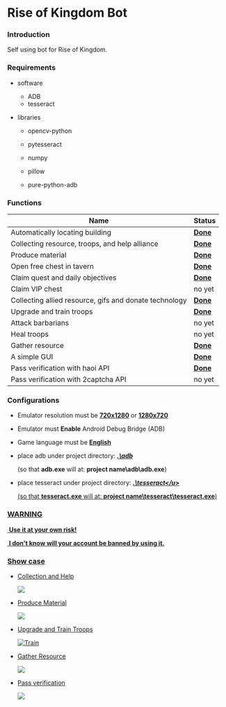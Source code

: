 # Rise of Kingdom Bot

### **Introduction**

Self using bot for Rise of Kingdom. 



### Requirements

- software

  - ADB 
  - tesseract 

- libraries

  - opencv-python

  - pytesseract

  - numpy

  - pillow

  - pure-python-adb

    

### Functions

| Name                                                   | Status          |
| ------------------------------------------------------ | --------------- |
| Automatically locating building                        | **<u>Done</u>** |
| Collecting resource, troops, and help alliance         | **<u>Done</u>** |
| Produce material                                       | **<u>Done</u>** |
| Open free chest in tavern                              | **<u>Done</u>** |
| Claim quest and daily objectives                       | **<u>Done</u>** |
| Claim VIP chest                                        | no yet          |
| Collecting allied resource, gifs and donate technology | **<u>Done</u>** |
| Upgrade and train troops                               | <u>**Done**</u> |
| Attack barbarians                                      | no yet          |
| Heal troops                                            | no yet          |
| Gather resource                                        | **<u>Done</u>** |
| A simple GUI                                           | **<u>Done</u>** |
| Pass verification with haoi API                        | **<u>Done</u>** |
| Pass verification with 2captcha API                    | no yet          |



### Configurations

- Emulator resolution must be <u>**720x1280**</u> or <u>**1280x720**</u>

- Emulator must **Enable** Android Debug Bridge (ADB)

- Game language must be <u>**English**</u> 

- place adb under project directory: **<u>*.\adb*</u>** 

  (so that **adb.exe** will at: **project name\adb\adb.exe**)

- place tesseract  under project directory:  ***<u>.\tesseract\</u>*** 

  (so that **tesseract.exe** will at: **project name\tesseract\tesseract.exe**)



### WARNING

​	**Use it at your own risk!**

​	**I don't know will your account be banned by using it.**



### Show case

- Collection and Help

  ![](https://github.com/Dylan-Zheng/Rise-of-Kingdoms-Bot/blob/main/docs/collecting.gif?raw=true)

- Produce Material

  ![](https://github.com/Dylan-Zheng/Rise-of-Kingdoms-Bot/blob/main/docs/metarials_production.gif?raw=true)

- Upgrade and Train Troops

  ![Train](https://github.com/Dylan-Zheng/Rise-of-Kingdoms-Bot/blob/main/docs/auto_train.gif?raw=true)

- Gather Resource

  ![](https://github.com/Dylan-Zheng/Rise-of-Kingdoms-Bot/blob/main/docs/gather.gif?raw=true)

- Pass verification

  ![](https://github.com/Dylan-Zheng/Rise-of-Kingdoms-Bot/blob/main/docs/pass_verification.gif?raw=true)